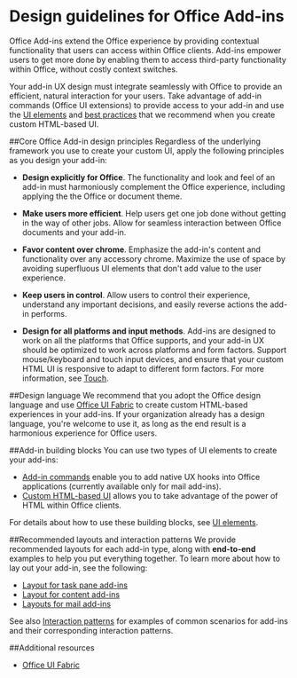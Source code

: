 # Design guidelines for Office Add-ins

Office Add-ins extend the Office experience by providing contextual functionality that users can access within Office clients. Add-ins empower users to get more done by enabling them to access third-party functionality within Office, without costly context switches. 

 Your add-in UX design must integrate seamlessly with Office to provide an efficient, natural interaction for your users. Take advantage of add-in commands (Office UI extensions) to provide access to your add-in and use the [UI elements](ui-elements/ui-elements.md) and [best practices](https://msdn.microsoft.com/EN-US/library/mt590883.aspx) that we recommend when you create custom HTML-based UI. 
 
 
##Core Office Add-in design principles
Regardless of the underlying framework you use to create your custom UI, apply the following principles as you design your add-in: 

- **Design explicitly for Office**. The functionality and look and feel of an add-in must harmoniously complement the Office experience, including applying the the Office or document theme.
 
- **Make users more efficient**. Help users get one job done without getting in the way of other jobs. Allow for seamless interaction between Office documents and your add-in. 

- **Favor content over chrome**. Emphasize the add-in's content and functionality over any accessory chrome. Maximize the use of space by avoiding superfluous UI elements that don't add value to the user experience.  

- **Keep users in control**. Allow users to control their experience, understand any important decisions, and easily reverse actions the add-in performs. 

- **Design for all platforms and input methods**. Add-ins are designed to work on all the platforms that Office supports, and your add-in UX should be optimized to work across platforms and form factors. Support mouse/keyboard and touch input devices, and ensure that your custom HTML UI is responsive to adapt to different form factors. For more information, see [Touch](https://msdn.microsoft.com/EN-US/library/mt590883.aspx#bk_Touch). 


##Design language
We recommend that you adopt the Office design language and use  [Office UI Fabric](https://dev.office.com/fabric) to create custom HTML-based experiences in your add-ins. If your organization already has a design language, you're welcome to use it, as long as the end result is a harmonious experience for Office users. 


##Add-in building blocks
You can use two types of UI elements to create your add-ins: 

- [Add-in commands](ui-elements/ui-elements.md#add-in-commands) enable you to add native UX hooks into Office applications (currently available only for mail add-ins).
- [Custom HTML-based UI](ui-elements/ui-elements.md#custom-html-based-ui) allows you to take advantage of the power of HTML within Office clients. 

For details about how to use these building blocks, see [UI elements](ui-elements/ui-elements.md).  


##Recommended layouts and interaction patterns
We provide recommended layouts for each add-in type, along with **end-to-end** examples to help you put everything together. To learn more about how to lay out your add-in, see the following:

- [Layout for task pane add-ins](ui-elements/layout-for-task-pane-add-ins.md)
- [Layout for content add-ins](ui-elements/layout-for-content-add-ins.md) 
- [Layouts for mail add-ins](ui-elements/layouts-for-outlook-add-ins.md)

See also [Interaction patterns](https://msdn.microsoft.com/EN-US/library/dn358357.aspx) for examples of common scenarios for add-ins and their corresponding interaction patterns.

##Additional resources

- [Office UI Fabric](https://dev.office.com/fabric) 

